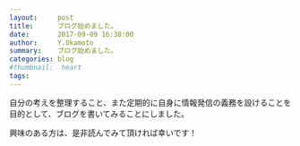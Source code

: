 ```yaml
---
layout:     post
title:      ブログ始めました。
date:       2017-09-09 16:38:00
author:     Y.Okamoto
summary:    ブログ始めました。
categories: blog
#thumbnail:  heart
tags:
---
```


自分の考えを整理すること、また定期的に自身に情報発信の義務を設けることを目的として、ブログを書いてみることにしました。

興味のある方は、是非読んでみて頂ければ幸いです！
